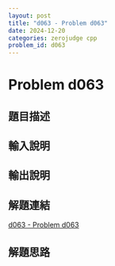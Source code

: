 ```yaml
---
layout: post
title: "d063 - Problem d063"
date: 2024-12-20
categories: zerojudge cpp
problem_id: d063
---
```


# Problem d063

## 題目描述



## 輸入說明



## 輸出說明



## 解題連結

[d063 - Problem d063](https://zerojudge.tw/ShowProblem?problemid=d063)

## 解題思路

